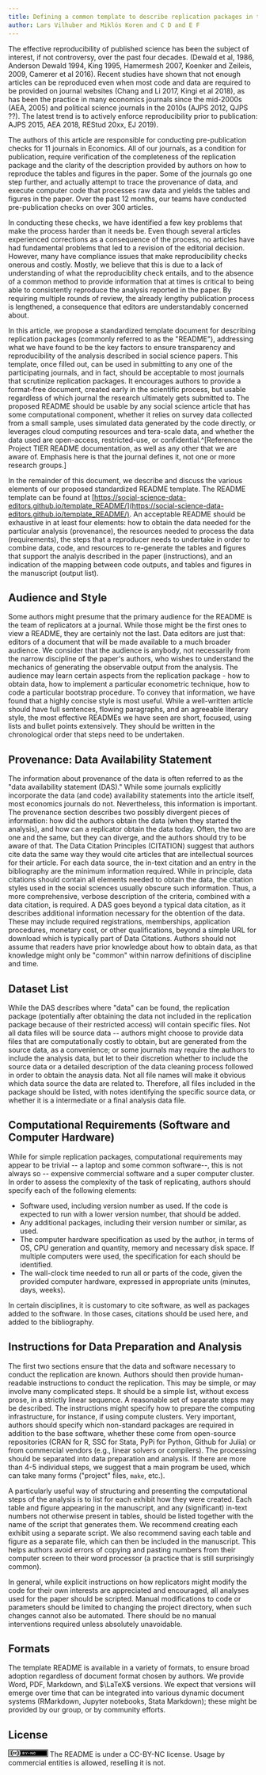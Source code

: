 ```yaml
---
title: Defining a common template to describe replication packages in the social sciences
author: Lars Vilhuber and Miklós Koren and C D and E F
---
```


The effective reproducibility of published science has been the subject of interest, if not controversy, over the past four decades. (Dewald et al, 1986, Anderson Dewald 1994, King 1995, Hamermesh 2007, Koenker and Zeileis, 2009, Camerer et al 2016). Recent studies have shown that not enough articles can be reproduced even when most code and data are required to be provided on journal websites (Chang and Li 2017, Kingi et al 2018), as has been the practice in many economics journals since the mid-2000s (AEA, 2005) and political science journals in the 2010s (AJPS 2012, QJPS ??). The latest trend is to actively enforce reproducibility prior to publication: AJPS 2015, AEA 2018, REStud 20xx, EJ 2019). 

The authors of this article are responsible for conducting  pre-publication checks for 11 journals in Economics. All of our journals, as a condition for publication, require verification of the completeness of the replication package and the clarity of the description provided by authors on how to reproduce the tables and figures in the paper. Some of the journals go one step further, and actually attempt to trace the provenance of data, and execute computer code that processes raw data and yields the tables and figures in the paper. Over the past 12 months, our teams have conducted pre-publication checks on over 300 articles. 

In conducting these checks, we have identified a few key problems that make the process harder than it needs be. Even though several articles experienced corrections as a consequence of the process, no articles have had fundamental problems that led to a revision of the editorial decision. However, many have compliance issues that make reproducibility checks onerous and costly. Mostly, we believe that this is due to a lack of understanding of what the reproduciblity check entails, and to the absence of a common method to provide information that at times is critical to being able to consistently reproduce the analysis reported in the paper. By requiring multiple rounds of review, the already lengthy publication process is lengthened, a consequence that editors are understandably concerned about. 

In this article, we propose a standardized template document for describing replication packages (commonly referred to as the "README"), addressing what we have found to be the key factors to ensure transparency and reproducibility of the analysis described in social science papers. This template, once filled out, can be used in submitting to any one of the participating journals, and in fact, should be acceptable to most journals that scrutinize replication packages. It encourages authors to provide a format-free document, created early in the scientific process, but usable regardless of which journal the research ultimately gets submitted to. The proposed README should be usable by any social science article that has some computational component, whether it relies on survey data collected from a small sample, uses simulated data generated by the code directly, or leverages cloud computing resources and tera-scale data, and whether the data used are open-access, restricted-use, or confidential.^[Reference the Project TIER README documentation, as well as any other that we are aware of. Emphasis here is that the journal defines it, not one or more research groups.] 

In the remainder of this document, we describe and discuss the various elements of our proposed standardized README template. The README template can be found at [https://social-science-data-editors.github.io/template_README/](https://social-science-data-editors.github.io/template_README/). An acceptable README should be exhaustive in at least four elements: how to obtain the data needed for the particular analysis (provenance), the resources needed to process the data (requirements), the steps that a reproducer needs to undertake in order to combine data, code, and resources to re-generate the tables and figures that support the analyis described in the paper (instructions), and an indication of the mapping between code outputs, and tables and figures in the manuscript (output list). 

## Audience and Style

Some authors might presume that the primary audience for the README is the team of replicators at a journal. While those might be the first ones to view a README, they are certainly not the last. Data editors are just that: editors of a document that will be made available to a much broader audience. We consider that the audience is anybody, not necessarily from the narrow discipline of the paper's authors, who wishes to understand the mechanics of generating the observable output from the analysis. The audience may learn certain aspects from the replication package - how to obtain data, how to implement a particular econometric technique, how to code a particular bootstrap procedure. To convey that information, we have found that a highly concise style is most useful. While a well-written article should have full sentences, flowing paragraphs, and an agreeable literary style, the most effective READMEs we have seen are short, focused, using lists and bullet points extensively. They should be written in the chronological order that steps need to be undertaken.

## Provenance: Data Availability Statement

The information about provenance of the data is often referred to as the "data availability statement (DAS)." While some journals explicitly incorporate the data (and code) availability statements into the article itself, most economics journals do not. Nevertheless, this information is important. The provenance section describes two possibly divergent pieces of information: how did the authors obtain the data (when they started the analysis), and how can a replicator obtain the data today. Often, the two are one and the same, but they can diverge, and the authors should try to be aware of that. The Data Citation Principles (CITATION) suggest that authors cite data the same way they would cite articles that are intellectual sources for their article. For each data source, the in-text citation and an entry in the bibliography are the minimum information required. While in principle, data citations should contain all elements needed to obtain the data, the citation styles used in the social sciences usually obscure such information. Thus, a more comprehensive, verbose description of the criteria, combined with a data citation, is required. A DAS goes beyond a typical data citation, as it describes additional information necessary for the obtention of the data. These may include required registrations, memberships, application procedures, monetary cost, or other qualifications, beyond a simple URL for download which is typically part of Data Citations. Authors should not assume that readers have prior knowledge about how to obtain data, as that knowledge might only be "common" within narrow definitions of discipline and time.

## Dataset List

While the DAS describes where "data" can be found, the replication package (potentially after obtaining the data not included in the replication package because of their restricted access) will contain specific files. Not all data files will be source data -- authors might choose to provide data files that are computationally costly to obtain, but are generated from the source data, as a convenience; or some journals may require the authors to include the analysis data, but let to their discretion whether to include the source data or a detailed description of the data cleaning process followed in order to obtain the anaysis data. Not all file names will make it obvious which data source the data are related to. Therefore, all files included in the package should be listed, with notes identifying the specific source data, or whether it is a intermediate or a final analysis data file. 

## Computational Requirements (Software and Computer Hardware)

While for simple replication packages, computational requirements may appear to be trivial -- a laptop and some common software--, this is not always so -- expensive commercial software and a super computer cluster. In order to assess the complexity of the task of replicating, authors should specify each of the following elements:

- Software used, including version number as used. If the code is expected to run with a lower version number, that should be added.
- Any additional packages, including their version number or similar, as used.
- The computer hardware specification as used by the author, in terms of OS, CPU generation and quantity, memory and necessary disk space. If multiple computers were used, the specification for each should be identified.
- The wall-clock time needed to run all or parts of the code, given the provided computer hardware, expressed in appropriate units (minutes, days, weeks). 

In certain disciplines, it is customary to cite software, as well as packages added to the software. In those cases, citations should be used here, and added to the bibliography. 

## Instructions for Data Preparation and Analysis

The first two sections ensure that the data and software necessary to conduct the replication are known. Authors should then provide human-readable instructions to conduct the replication. This may be simple, or may involve many complicated steps. It should be a simple list, without excess prose, in a strictly linear sequence. A reasonable set of separate steps may be described. The instructions might specify  how to prepare the computing infrastructure, for instance, if using compute clusters. Very important, authors should specify which non-standard packages are required in addition to the base software, whether these come from open-source repositories (CRAN for R, SSC for Stata, PyPi for Python, Github for Julia) or from commercial vendors (e.g., linear solvers or compilers). The processing should be separated into data preparation and analysis.  If there are more than 4-5 individual steps, we suggest that a main program be used, which can take many forms ("project" files, `make`, etc.). 

A particularly useful way of structuring and presenting the computational steps of the analysis is to list for each exhibit how they were created. Each table and figure appearing in the manuscript, and any (significant) in-text numbers not otherwise present in tables, should be listed together with the name of the script that generates them. We recommend creating each exhibit using a separate script. We also recommend  saving each table and figure as a separate file, which can then be included in the manuscript. This helps authors avoid errors of copying and pasting numbers from their computer screen to their word processor (a practice that is still surprisingly common).

In general, while explicit instructions on how replicators might modify the code for their own interests are appreciated and encouraged, all analyses used for the paper should be scripted. Manual modifications to code or parameters should be limited to changing the project directory, when such changes cannot also be automated. 
There should be no manual interventions required unless absolutely unavoidable. 

## Formats

The template README is available in a variety of formats, to ensure broad adoption regardless of document format chosen by authors. We provide Word, PDF, Markdown, and $\LaTeX$ versions. We expect that versions will emerge over time that can  be integrated into various dynamic document systems (RMarkdown, Jupyter notebooks, Stata Markdown); these might be provided by our group, or by community efforts.



## License

![CC-BY-NC](assets/cc-by-nc.png) The README is under a CC-BY-NC license. Usage by commercial entities is allowed, reselling it is not.
